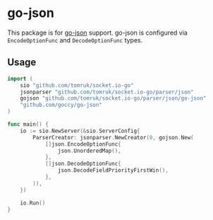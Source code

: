 # go-json

This package is for [go-json](https://github.com/goccy/go-json) support. go-json is configured via `EncodeOptionFunc` and `DecodeOptionFunc` types.

## Usage

```go
import (
    sio "github.com/tomruk/socket.io-go"
    jsonparser "github.com/tomruk/socket.io-go/parser/json"
    gojson "github.com/tomruk/socket.io-go/parser/json/go-json"
    "github.com/goccy/go-json"
)

func main() {
    io := sio.NewServer(&sio.ServerConfig{
        ParserCreator: jsonparser.NewCreator(0, gojson.New(
            []json.EncodeOptionFunc{
                json.UnorderedMap(),
            },
            []json.DecodeOptionFunc{
                json.DecodeFieldPriorityFirstWin(),
            },
        )),
    })

    io.Run()
}
```